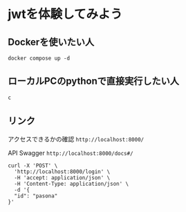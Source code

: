 # jwtを体験してみよう

## Dockerを使いたい人

```
docker compose up -d
```

## ローカルPCのpythonで直接実行したい人

```bash
c
```

## リンク
アクセスできるかの確認
`http://localhost:8000/`

API Swagger
`http://localhost:8000/docs#/`


```
curl -X 'POST' \
  'http://localhost:8000/login' \
  -H 'accept: application/json' \
  -H 'Content-Type: application/json' \
  -d '{
  "id": "pasona"
}'
```